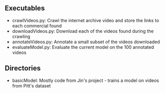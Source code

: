 ## Executables 

- crawlVideos.py: Crawl the internet archive video and store the links to each commercial found 
- downloadVideos.py: Download each of the videos found during the crawling 
- annotateVideos.py: Annotate a small subset of the videos downloaded 
- evaluateModel.py: Evaluate the current model on the 100 annotated videos 

## Directories 

- basicModel: Mostly code from Jin's project - trains a model on videos from Pitt's dataset